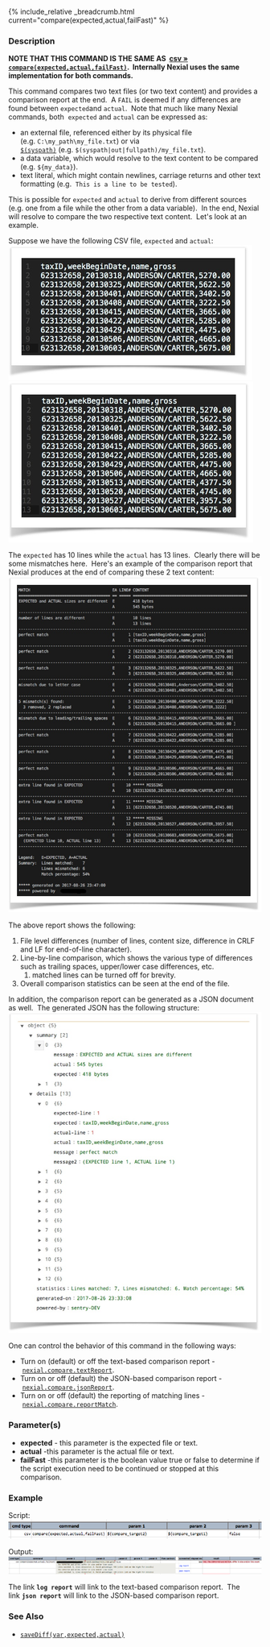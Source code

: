 {% include_relative _breadcrumb.html current="compare(expected,actual,failFast)" %}


### Description
**NOTE THAT THIS COMMAND IS THE SAME AS 
[csv &raquo; `compare(expected,actual,failFast)`](../csv/compare(expected,actual,failFast)).  Internally Nexial uses 
the same implementation for both commands.**

This command compares two text files (or two text content) and provides a comparison report at the end.  A `FAIL` is 
deemed if any differences are found between `expected`and `actual`.  Note that much like many Nexial commands, both 
`expected` and `actual` can be expressed as:
- an external file, referenced either by its physical file (e.g. `C:\my_path\my_file.txt`) or via 
  [`$(syspath)`](../../functions/syspath) (e.g. `$(syspath|out|fullpath)/my_file.txt`). 
- a data variable, which would resolve to the text content to be compared (e.g. `${my_data}`).
- text literal, which might contain newlines, carriage returns and other text formatting (e.g. 
  `This is a line to be tested`).

This is possible for `expected` and `actual` to derive from different sources (e.g. one from a file while the 
other from a data variable).  In the end, Nexial will resolve to compare the two respective text content.  Let's 
look at an example.

Suppose we have the following CSV file, `expected` and `actual`:<br/>
![expected](image/compare_01.png)  ![actual](image/compare_02.png)

The `expected` has 10 lines while the `actual` has 13 lines.  Clearly there will be some mismatches here.  Here's an 
example of the comparison report that Nexial produces at the end of comparing these 2 text content:
![result](image/compare_03.png)

The above report shows the following:
1. File level differences (number of lines, content size, difference in CRLF and LF for end-of-line character).
2. Line-by-line comparison, which shows the various type of differences such as trailing spaces, upper/lower case 
   differences, etc.
   1.  matched lines can be turned off for brevity.
3. Overall comparison statistics can be seen at the end of the file.

In addition, the comparison report can be generated as a JSON document as well.  The generated JSON has the following 
structure:
![result2](image/compare_04.png)

One can control the behavior of this command in the following ways:
- Turn on (default) or off the text-based comparison report - [`nexial.compare.textReport`](../../systemvars/index#nexial.compare.textReport).
- Turn on or off (default) the JSON-based comparison report - [`nexial.compare.jsonReport`](../../systemvars/index#nexial.compare.jsReport).
- Turn on or off (default) the reporting of matching lines - [`nexial.compare.reportMatch`](../../systemvars/index#nexial.compare.reportMatch).


### Parameter(s)
- **expected** \- this parameter is the expected file or text.
- **actual** \-this parameter is the actual file or text.
- **failFast** \-this parameter is the boolean value true or false to determine if the script execution need to be 
  continued or stopped at this comparison.


### Example
Script:<br/>
![script](image/compare_05.png)

Output:<br/>
![output](image/compare_06.png)

The link **`log report`** will link to the text-based comparison report.  The link **`json report`** will link to the 
JSON-based comparison report.


### See Also
- [`saveDiff(var,expected,actual)`](saveDiff(var,expected,actual))
